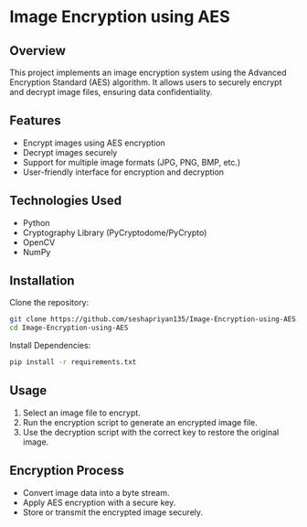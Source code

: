 # Image Encryption using AES

## Overview
This project implements an image encryption system using the Advanced Encryption Standard (AES) algorithm. It allows users to securely encrypt and decrypt image files, ensuring data confidentiality.

## Features
- Encrypt images using AES encryption
- Decrypt images securely
- Support for multiple image formats (JPG, PNG, BMP, etc.)
- User-friendly interface for encryption and decryption

## Technologies Used
- Python
- Cryptography Library (PyCryptodome/PyCrypto)
- OpenCV
- NumPy

## Installation
Clone the repository:
```bash
git clone https://github.com/seshapriyan135/Image-Encryption-using-AES.git
cd Image-Encryption-using-AES
```
Install Dependencies:
```bash
pip install -r requirements.txt
```
## Usage
1. Select an image file to encrypt.  
2. Run the encryption script to generate an encrypted image file.  
3. Use the decryption script with the correct key to restore the original image.  

## Encryption Process
- Convert image data into a byte stream.  
- Apply AES encryption with a secure key.  
- Store or transmit the encrypted image securely. 
